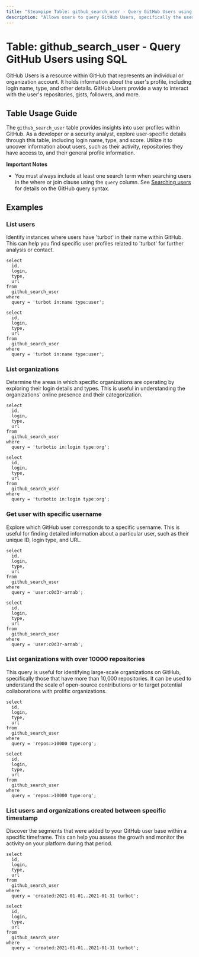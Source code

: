 ```yaml
---
title: "Steampipe Table: github_search_user - Query GitHub Users using SQL"
description: "Allows users to query GitHub Users, specifically the user's login name, type, score, and other details, providing insights into user activity and profile information."
---
```


# Table: github_search_user - Query GitHub Users using SQL

GitHub Users is a resource within GitHub that represents an individual or organization account. It holds information about the user's profile, including login name, type, and other details. GitHub Users provide a way to interact with the user's repositories, gists, followers, and more.

## Table Usage Guide

The `github_search_user` table provides insights into user profiles within GitHub. As a developer or a security analyst, explore user-specific details through this table, including login name, type, and score. Utilize it to uncover information about users, such as their activity, repositories they have access to, and their general profile information.

**Important Notes**
- You must always include at least one search term when searching users in the where or join clause using the `query` column. See [Searching users](https://docs.github.com/search-github/searching-on-github/searching-users) for details on the GitHub query syntax.

## Examples

### List users
Identify instances where users have 'turbot' in their name within GitHub. This can help you find specific user profiles related to 'turbot' for further analysis or contact.

```sql+postgres
select
  id,
  login,
  type,
  url
from
  github_search_user
where
  query = 'turbot in:name type:user';
```

```sql+sqlite
select
  id,
  login,
  type,
  url
from
  github_search_user
where
  query = 'turbot in:name type:user';
```

### List organizations
Determine the areas in which specific organizations are operating by exploring their login details and types. This is useful in understanding the organizations' online presence and their categorization.

```sql+postgres
select
  id,
  login,
  type,
  url
from
  github_search_user
where
  query = 'turbotio in:login type:org';
```

```sql+sqlite
select
  id,
  login,
  type,
  url
from
  github_search_user
where
  query = 'turbotio in:login type:org';
```

### Get user with specific username
Explore which GitHub user corresponds to a specific username. This is useful for finding detailed information about a particular user, such as their unique ID, login type, and URL.

```sql+postgres
select
  id,
  login,
  type,
  url
from
  github_search_user
where
  query = 'user:c0d3r-arnab';
```

```sql+sqlite
select
  id,
  login,
  type,
  url
from
  github_search_user
where
  query = 'user:c0d3r-arnab';
```

### List organizations with over 10000 repositories
This query is useful for identifying large-scale organizations on GitHub, specifically those that have more than 10,000 repositories. It can be used to understand the scale of open-source contributions or to target potential collaborations with prolific organizations.

```sql+postgres
select
  id,
  login,
  type,
  url
from
  github_search_user
where
  query = 'repos:>10000 type:org';
```

```sql+sqlite
select
  id,
  login,
  type,
  url
from
  github_search_user
where
  query = 'repos:>10000 type:org';
```

### List users and organizations created between specific timestamp
Discover the segments that were added to your GitHub user base within a specific timeframe. This can help you assess the growth and monitor the activity on your platform during that period.

```sql+postgres
select
  id,
  login,
  type,
  url
from
  github_search_user
where
  query = 'created:2021-01-01..2021-01-31 turbot';
```

```sql+sqlite
select
  id,
  login,
  type,
  url
from
  github_search_user
where
  query = 'created:2021-01-01..2021-01-31 turbot';
```